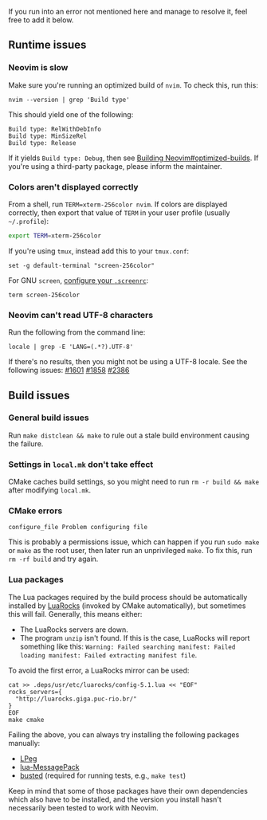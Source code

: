 If you run into an error not mentioned here and manage to resolve it, feel free to add it below.

## Runtime issues

### Neovim is slow

Make sure you're running an optimized build of `nvim`. To check this, run this:

    nvim --version | grep 'Build type'

This should yield one of the following:

```
Build type: RelWithDebInfo
Build type: MinSizeRel
Build type: Release
```

If it yields `Build type: Debug`, then see [Building Neovim#optimized-builds](Building-Neovim#optimized-builds). If you're using a third-party package, please inform the maintainer.

### Colors aren't displayed correctly

From a shell, run `TERM=xterm-256color nvim`. If colors are displayed correctly, then export that value of `TERM` in your user profile (usually `~/.profile`):

```sh
export TERM=xterm-256color
```

If you're using `tmux`, instead add this to your `tmux.conf`:

```tmux
set -g default-terminal "screen-256color"
```

For GNU `screen`, [configure your `.screenrc`](https://wiki.archlinux.org/index.php/GNU_Screen#Use_256_colors):

    term screen-256color

### Neovim can't read UTF-8 characters

Run the following from the command line:
```
locale | grep -E 'LANG=(.*?).UTF-8'
```
If there's no results, then you might not be using a UTF-8 locale. See the following issues: [#1601](https://github.com/neovim/neovim/issues/1601) [#1858](https://github.com/neovim/neovim/issues/1858) [#2386](https://github.com/neovim/neovim/issues/2386)

## Build issues

### General build issues

Run `make distclean && make` to rule out a stale build environment causing the failure.

### Settings in `local.mk` don't take effect

CMake caches build settings, so you might need to run `rm -r build && make` after modifying `local.mk`.

### CMake errors

`configure_file Problem configuring file`

This is probably a permissions issue, which can happen if you run `sudo make` or `make` as the root user, then later run an unprivileged `make`. To fix this, run `rm -rf build` and try again.

### Lua packages

The Lua packages required by the build process should be automatically installed by [LuaRocks](http://luarocks.org/) (invoked by CMake automatically), but sometimes this will fail. Generally, this means either:

- The LuaRocks servers are down.
- The program `unzip` isn't found. If this is the case, LuaRocks will report something like this: `Warning: Failed searching manifest: Failed loading manifest: Failed extracting manifest file`.

To avoid the first error, a LuaRocks mirror can be used:

```
cat >> .deps/usr/etc/luarocks/config-5.1.lua << "EOF"
rocks_servers={ 
  "http://luarocks.giga.puc-rio.br/" 
}
EOF
make cmake
```

Failing the above, you can always try installing the following packages manually:

- [LPeg](http://www.inf.puc-rio.br/~roberto/lpeg/)
- [lua-MessagePack](http://fperrad.github.io/lua-MessagePack/)
- [busted](http://olivinelabs.com/busted/) (required for running tests, e.g., `make test`)

Keep in mind that some of those packages have their own dependencies which also have to be installed, and the version you install hasn't necessarily been tested to work with Neovim.